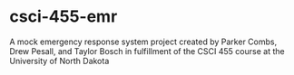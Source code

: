 # csci-455-emr
A mock emergency response system project created by Parker Combs, Drew Pesall, and Taylor Bosch in fulfillment of the CSCI 455 course at the University of North Dakota
